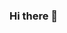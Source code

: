 ### Hi there 👋

<!--
**delphinehab/delphinehab** is a ✨ _special_ ✨ repository because its `README.md` (this file) appears on your GitHub profile.

- 🔭 I’m now searching for a position as Full-Stack Developer

- 📫 How to reach me: https://www.linkedin.com/in/delphinehabert/

